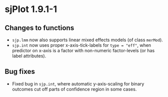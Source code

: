 # sjPlot 1.9.1-1

## Changes to functions

* `sjp.lmm` now also supports linear mixed effects models (of class `merMod`).
* `sjp.int` now uses proper x-axis-tick-labels for `type = "eff"`, when predictor on x-axis is a factor with non-numeric factor-levels (or has label attributes).


## Bug fixes

* Fixed bug in `sjp.int`, where automatic y-axis-scaling for binary outcomes cut off parts of confidence region in some cases.
